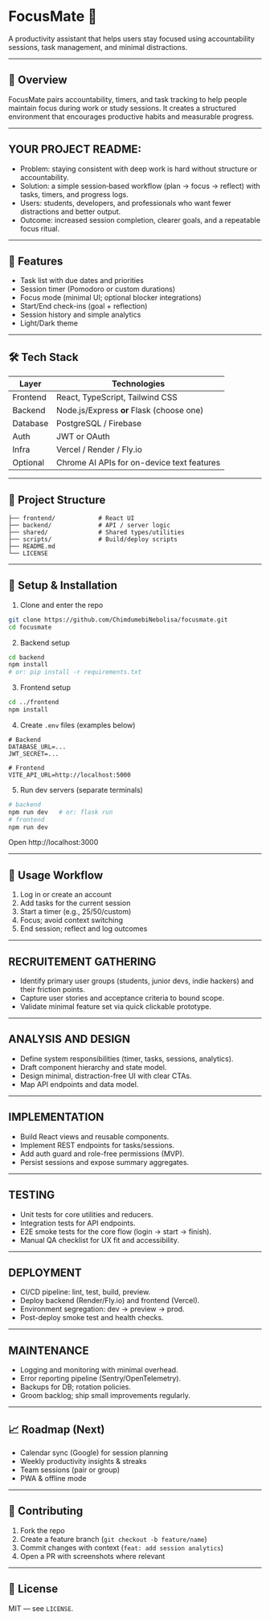 # FocusMate 🎯

A productivity assistant that helps users stay focused using accountability sessions, task management, and minimal distractions.

---

## 🧠 Overview

FocusMate pairs accountability, timers, and task tracking to help people maintain focus during work or study sessions. It creates a structured environment that encourages productive habits and measurable progress.

---

## YOUR PROJECT README:

- Problem: staying consistent with deep work is hard without structure or accountability.  
- Solution: a simple session‑based workflow (plan → focus → reflect) with tasks, timers, and progress logs.  
- Users: students, developers, and professionals who want fewer distractions and better output.  
- Outcome: increased session completion, clearer goals, and a repeatable focus ritual.

---

## 🚀 Features

- Task list with due dates and priorities  
- Session timer (Pomodoro or custom durations)  
- Focus mode (minimal UI; optional blocker integrations)  
- Start/End check-ins (goal + reflection)  
- Session history and simple analytics  
- Light/Dark theme

---

## 🛠️ Tech Stack

| Layer | Technologies |
|---|---|
| Frontend | React, TypeScript, Tailwind CSS |
| Backend | Node.js/Express **or** Flask (choose one) |
| Database | PostgreSQL / Firebase |
| Auth | JWT or OAuth |
| Infra | Vercel / Render / Fly.io |
| Optional | Chrome AI APIs for on-device text features |

---

## 📂 Project Structure

```
├── frontend/            # React UI
├── backend/             # API / server logic
├── shared/              # Shared types/utilities
├── scripts/             # Build/deploy scripts
├── README.md
└── LICENSE
```

---

## 🔧 Setup & Installation

1) Clone and enter the repo  
```bash
git clone https://github.com/ChimdumebiNebolisa/focusmate.git
cd focusmate
```
2) Backend setup  
```bash
cd backend
npm install
# or: pip install -r requirements.txt
```
3) Frontend setup  
```bash
cd ../frontend
npm install
```
4) Create `.env` files (examples below)
```
# Backend
DATABASE_URL=...
JWT_SECRET=...

# Frontend
VITE_API_URL=http://localhost:5000
```
5) Run dev servers (separate terminals)
```bash
# backend
npm run dev   # or: flask run
# frontend
npm run dev
```
Open http://localhost:3000

---

## 📌 Usage Workflow

1) Log in or create an account  
2) Add tasks for the current session  
3) Start a timer (e.g., 25/50/custom)  
4) Focus; avoid context switching  
5) End session; reflect and log outcomes

---

## RECRUITEMENT GATHERING

- Identify primary user groups (students, junior devs, indie hackers) and their friction points.  
- Capture user stories and acceptance criteria to bound scope.  
- Validate minimal feature set via quick clickable prototype.


---

## ANALYSIS AND DESIGN

- Define system responsibilities (timer, tasks, sessions, analytics).  
- Draft component hierarchy and state model.  
- Design minimal, distraction-free UI with clear CTAs.  
- Map API endpoints and data model.

---

## IMPLEMENTATION

- Build React views and reusable components.  
- Implement REST endpoints for tasks/sessions.  
- Add auth guard and role-free permissions (MVP).  
- Persist sessions and expose summary aggregates.


---

## TESTING

- Unit tests for core utilities and reducers.  
- Integration tests for API endpoints.  
- E2E smoke tests for the core flow (login → start → finish).  
- Manual QA checklist for UX fit and accessibility.

---

## DEPLOYMENT

- CI/CD pipeline: lint, test, build, preview.  
- Deploy backend (Render/Fly.io) and frontend (Vercel).  
- Environment segregation: dev → preview → prod.  
- Post-deploy smoke test and health checks.

---

## MAINTENANCE

- Logging and monitoring with minimal overhead.  
- Error reporting pipeline (Sentry/OpenTelemetry).  
- Backups for DB; rotation policies.  
- Groom backlog; ship small improvements regularly.


---

## 📈 Roadmap (Next)

- Calendar sync (Google) for session planning  
- Weekly productivity insights & streaks  
- Team sessions (pair or group)  
- PWA & offline mode

---

## 🤝 Contributing

1) Fork the repo  
2) Create a feature branch (`git checkout -b feature/name`)  
3) Commit changes with context (`feat: add session analytics`)  
4) Open a PR with screenshots where relevant

---

## 📝 License

MIT — see `LICENSE`.
